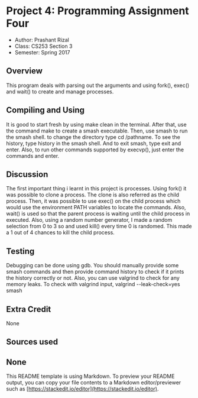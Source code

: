 # Project 4: Programming Assignment Four

* Author: Prashant Rizal
* Class: CS253 Section 3
* Semester: Spring 2017

## Overview
This program deals with parsing out the arguments and using fork(), exec() and wait() to create and manage
processes.

## Compiling and Using
It is good to start fresh by using make clean in the terminal. After that,
use the command make to create a smash executable. Then, use smash to run the smash shell.
to change the directory type cd /pathname. To see the history, type
history in the smash shell. And to exit smash, type exit and enter. Also, to run other commands supported 
by execvp(), just enter the commands and enter.

## Discussion

The first important thing i learnt in this project is processes. Using fork() it was possible to clone a process.
The clone is also referred as the child process. Then, it was possible to use exec() on the child process which 
would use the environment PATH variables to locate the commands. Also, wait() is used so that the parent process 
is waiting until the child process in executed. Also, using a random number generator, I made a random selection
from 0 to 3 so and used kill() every time 0 is randomed. This made a 1 out of  4 chances to kill the child process.

## Testing

Debugging can be done using gdb. You should manually provide some smash commands and then provide
command history to check if it prints the
history correctly or not. Also, you can use valgrind to check for any memory leaks. To check with valgrind input,
valgrind --leak-check=yes smash
## Extra Credit

None

## Sources used

None
----------
This README template is using Markdown. To preview your README output, you can copy your file contents to a Markdown editor/previewer such as [https://stackedit.io/editor](https://stackedit.io/editor).
